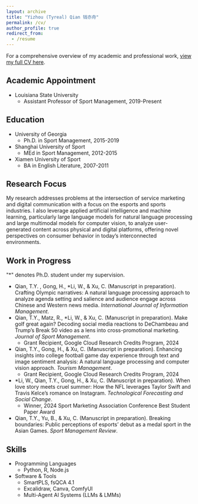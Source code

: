 ```yaml
---
layout: archive
title: "Yizhou (Tyreal) Qian 钱亦舟"
permalink: /cv/
author_profile: true
redirect_from:
  - /resume
---
```

For a comprehensive overview of my academic and professional work, [view my full CV here](https://www.dropbox.com/scl/fi/5txtoeyzk6xkzyqnh85gd/CV_Tyreal-Yizhou-Qian_PR.pdf?rlkey=qfl5iq6uqge8a1v2fq5eau4dh&dl=0).
## Academic Appointment
- Louisiana State University
	- Assistant Professor of Sport Management, 2019-Present

## Education

- University of Georgia
	- Ph.D. in Sport Management, 2015-2019
- Shanghai University of Sport
	- MEd in Sport Management, 2012-2015
- Xiamen University of Sport
	- BA in English Literature, 2007-2011

## Research Focus

My research addresses problems at the intersection of service marketing and digital communication with a focus on the esports and sports industries. I also leverage applied artificial intelligence and machine learning, particularly large language models for natural language processing and large multimodal models for computer vision, to analyze user-generated content across physical and digital platforms, offering novel perspectives on consumer behavior in today’s interconnected environments.

## Work in Progress
"*" denotes Ph.D. student under my supervision.<br/>
- Qian, T.Y. , Gong, H., *Li, W., & Xu, C. (Manuscript in preparation). Crafting Olympic narratives: A natural language processing approach to analyze agenda setting and salience and audience engage across Chinese and Western news media. _International Journal of Information Management_.
- Qian, T.Y., Matz, R., *Li, W., & Xu, C. (Manuscript in preparation). Make golf great again? Decoding social media reactions to DeChambeau and Trump’s Break 50 video as a lens into cross-promotional marketing. _Journal of Sport Management_.
	- Grant Recipient, Google Cloud Research Credits Program, 2024
- Qian, T.Y., Gong, H., & Xu, C. (Manuscript in preparation). Enhancing insights into college football game day experience through text and image sentiment analysis: A natural language processing and computer vision approach. _Tourism Management_.
	- Grant Recipient, Google Cloud Research Credits Program, 2024
- *Li, W., Qian, T.Y., Gong, H., & Xu, C. (Manuscript in preparation). When love story meets cruel summer: How the NFL leverages Taylor Swift and Travis Kelce’s romance on Instagram. _Technological Forecasting and Social Change_.
	- Winner, 2024 Sport Marketing Association Conference Best Student Paper Award
- Qian, T.Y., Yu, B., & Xu, C. (Manuscript in preparation). Breaking boundaries: Public perceptions of esports’ debut as a medal sport in the Asian Games. _Sport Management Review_.

## Skills

- Programming Languages
	- Python, R, Node.js
- Software & Tools
	- SmartPLS, fsQCA 4.1
 	- Excalidraw, Canva, ComfyUI
 	- Multi-Agent AI Systems (LLMs & LMMs)
 
